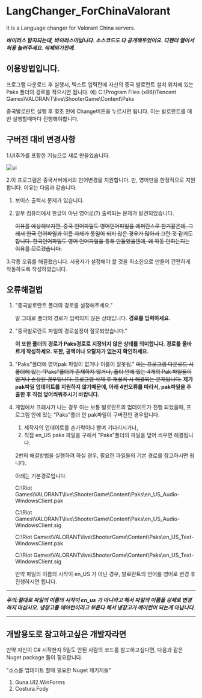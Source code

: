# LangChanger_ForChinaValorant
It is a Language changer for Valorant China servers.

***바이러스 탐지되는데, 바이러스아닙니다. 소스코드도 다 공개해두었어요. 디펜더 열어서 허용 눌러주세요. 삭제되기전에.***


이용방법입니다.
---------------------------------------------------
프로그램 다운로드 후 실행시, 텍스트 입력란에 자신의 중국 발로란트 설치 위치에 있는 Paks 폴더의 경로를 적으시면 됩니다.
예) C:\Program Files (x86)\Tencent Games\VALORANT\live\ShooterGame\Content\Paks

중국발로란트 실행 후 몇초 안에 Change버튼을 누르시면 됩니다.
이는 발로란트를 매번 실행할때마다 진행해야합니다.

구버전 대비 변경사항
---------------------------------------------------
1.UI추가를 포함한 기능으로 새로 만들었습니다.

![ui](https://github.com/likegravity/LangChanger_ForChinaValorant/assets/110320707/a896ad5f-4080-4a13-8511-769a420bfc97)

2.이 프로그램은 중국서버에서의 언어변경을 지원합니다. 만, 영어만을 한정적으로 지원합니다.
이유는 다음과 같습니다.
  1. 보이스 출력시 문제가 있습니다.
  2. 일부 컴퓨터에서 한글이 아닌 영어로(?) 출력되는 문제가 발견되었습니다.

     ~~이유를 예상해보자면,
     중국 언어파일도 영어언어파일을 레퍼런스로 한거같은데,
     그래서 한국 언어파일과 이름 자체가 통일이 되지 않은 경우가 많아서 그런 것 같기도합니다.
     한국언어파일도 영어 언어파일을 통해 만들었을텐데, 왜 작동 안하는지는 이유를 모르겠습니다.~~

3.각종 오류를 해결했습니다.
  사용자가 설정해야 할 것을 최소한으로 만들어 간편하게 작동하도록 작성하였습니다.

오류해결법
---------------
1. "중국발로란트 폴더의 경로를 설정해주세요."

   말 그대로 폴더의 경로가 입력되지 않은 상태입니다.
   **경로를 입력하세요.**

3. "중국발로란트 파일의 경로설정이 잘못되었습니다."

   **이 또한 폴더의 경로가 Paks경로로 지정되지 않은 상태를 의미합니다.
   경로를 올바르게 작성하세요. 또한, 공백이나 오탈자가 없는지 확인하세요.**

4. "Paks"폴더에 영어pak 파일이 없거나 이름이 잘못됨."
   ~~이는 프로그램 다운로드 시 폴더에 있는 "Paks"폴더가 존재하지 않거나, 폴더 안에 있는 4개의 Pak 파일들이 없거나 손상된 경우입니다.
   프로그램 삭제 후 재설치 시 해결되는 문제입니다.~~ **제가 pak파일 업데이트를 지원하지 않기때문에, 아래 4번오류를 따라서, pak파일을 추출한 후 직접 덮어씌워주시기 바랍니다.**

5. 게임에서 크래시가 나는 경우
   이는 보통 발로란트의 업데이트가 진행 되었을때, 프로그램 안에 있는 "Paks"폴더 안 pak파일이 구버전인 경우입니다.
   1. 제작자의 업데이트를 손가락이나 빨며 기다리시거나,
   2. 직접 en_US paks 파일을 구해서 "Paks"폴더의 파일을 덮어 씌우면 해결됩니다.

   2번의 해결방법을 실행하려 하실 경우, 필요한 파일들의 기본 경로를 참고하시면 됩니다.
   
   아래는 기본경로입니다.

   C:\Riot Games\VALORANT\live\ShooterGame\Content\Paks\en_US_Audio-WindowsClient.pak
   
   C:\Riot Games\VALORANT\live\ShooterGame\Content\Paks\en_US_Audio-WindowsClient.sig
   
   C:\Riot Games\VALORANT\live\ShooterGame\Content\Paks\en_US_Text-WindowsClient.pak
   
   C:\Riot Games\VALORANT\live\ShooterGame\Content\Paks\en_US_Text-WindowsClient.sig

   만약 파일의 이름의 시작이 en_US 가 아닌 경우, 발로란트의 언어를 영어로 변경 후 진행하시면 됩니다.

*********************************************************************************
  ***주의:절대로 파일의 이름의 시작이 en_us 가 아니라고 해서 파일의 이름을 강제로 변경하지 마십시오. 냉장고를 에어컨이라고 부른다 해서 냉장고가 에어컨이 되는게 아닙니다.***
*********************************************************************************

개발용도로 참고하고싶은 개발자라면
------------------
만약 자신이 C# 시작한지 5일도 안된 사람의 코드를 참고하고싶다면,
다음과 같은 Nuget package 들이 필요합니다.
   
"소스를 업데이트 할때 필요한 Nuget 패키지들"
   
1. Guna.UI2.WinForms
2. Costura.Fody




